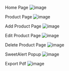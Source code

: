 Home Page
![image](https://github.com/user-attachments/assets/52198b80-45ae-4f76-932e-f56ed8015986)

Product Page
![image](https://github.com/user-attachments/assets/afca2468-8bc5-4deb-ada0-4ab27a417331)

Add Product Page
![image](https://github.com/user-attachments/assets/61eced0c-0d99-45b7-8aad-be1174a12751)

Edit Product Page
![image](https://github.com/user-attachments/assets/f79b9a68-2c6c-4d95-b209-24a302e9d080)

Delete Product Page
![image](https://github.com/user-attachments/assets/6ecb13f4-8ae0-4f15-a8a6-680ac0053550)

SweetAlert Popup
![image](https://github.com/user-attachments/assets/dc7edd91-7f9b-40f7-9348-bb32f7f27ea2)

Export Pdf
![image](https://github.com/user-attachments/assets/4bea3b7a-3dab-4d6a-a671-9de998dfca4a)


